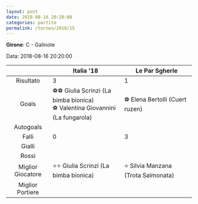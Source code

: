 ```yaml
---
layout: post
date: 2018-08-16 20:20:00
categories: partite
permalink: /torneo/2018/15
---
```

**Girone**: C - Galinote

Data: 2018-08-16 20:20:00

| | Italia '18 | Le Par Sgherle |
|:-----:|-----|-----|
Risultato|3|1
Goals|⚽⚽ Giulia Scrinzi (La bimba bionica)<br/>⚽ Valentina Giovannini (La fungarola)|⚽ Elena Bertolli (Cuert ruzen)<br/>
Autogoals||
Falli|0|3
Gialli||
Rossi||
Miglior Giocatore|⭐⭐ Giulia Scrinzi (La bimba bionica)<br/>|⭐ Silvia Manzana (Trota Salmonata)<br/>
Miglior Portiere||